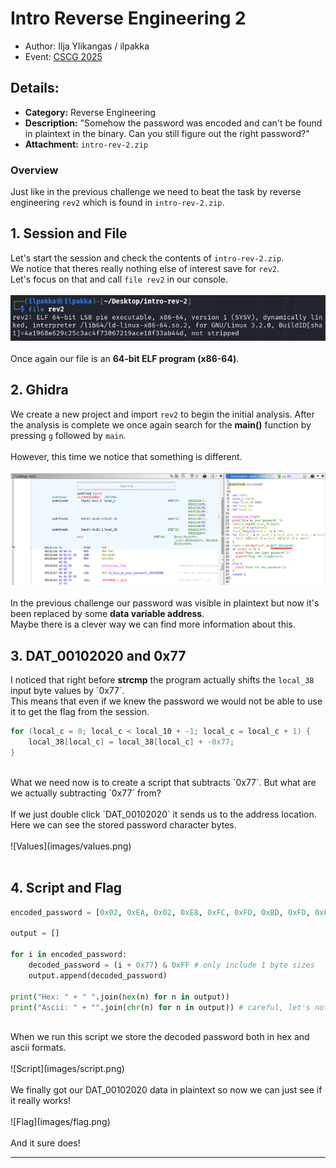 # Intro Reverse Engineering 2
- Author: Ilja Ylikangas / ilpakka
- Event: [CSCG 2025](https://play.cscg.live/)

## Details:

- **Category:** Reverse Engineering
- **Description:** "Somehow the password was encoded and can't be found in plaintext in the binary. Can you still figure out the right password?"
- **Attachment:** `intro-rev-2.zip`

### Overview
Just like in the previous challenge we need to beat the task by reverse engineering `rev2` which is found in `intro-rev-2.zip`.

## 1. Session and File

Let's start the session and check the contents of `intro-rev-2.zip`.<br>
We notice that theres really nothing else of interest save for `rev2`.<br>
Let's focus on that and call `file rev2` in our console.<br>
<br>
![Attachment](images/file.png)<br>
<br>
Once again our file is an **64-bit ELF program (x86-64)**.

## 2. Ghidra

We create a new project and import `rev2` to begin the initial analysis. After the analysis is complete we once again search for the **main()** function by pressing `g` followed by `main`.<br>
<br>
However, this time we notice that something is different.<br>
<br>
![Analysis](images/analysis.png)<br>
<br>
In the previous challenge our password was visible in plaintext but now it's been replaced by some **data variable address**.<br>
Maybe there is a clever way we can find more information about this.

## 3. DAT_00102020 and 0x77

I noticed that right before **strcmp** the program actually shifts the `local_38` input byte values by ´0x77´.<br>
This means that even if we knew the password we would not be able to use it to get the flag from the session.<br>
```c
for (local_c = 0; local_c < local_10 + -1; local_c = local_c + 1) {
    local_38[local_c] = local_38[local_c] + -0x77;
}
```
<br>
What we need now is to create a script that subtracts `0x77`. But what are we actually subtracting `0x77` from?<br>
<br>
If we just double click `DAT_00102020` it sends us to the address location. Here we can see the stored password character bytes.<br>
<br>
![Values](images/values.png)<br>
<br>

## 4. Script and Flag

```python
encoded_password = [0x02, 0xEA, 0x02, 0xE8, 0xFC, 0xFD, 0xBD, 0xFD, 0xF2, 0xEC, 0xE8, 0xFD, 0xFB, 0xEA, 0xF7, 0xFC, 0xEF, 0xB9, 0xFB, 0xF6, 0xEA, 0xFD, 0xF2, 0xF8, 0xf7, 0x00]

output = []

for i in encoded_password:
	decoded_password = (i + 0x77) & 0xFF # only include 1 byte sizes
	output.append(decoded_password)
	
print("Hex: " + " ".join(hex(n) for n in output))
print("Ascii: " + "".join(chr(n) for n in output)) # careful, let's not space separate
```
<br>
When we run this script we store the decoded password both in hex and ascii formats.<br>
<br>
![Script](images/script.png)<br>
<br>
We finally got our DAT_00102020 data in plaintext so now we can just see if it really works!<br>
<br>
![Flag](images/flag.png)<br>
<br>
And it sure does!

---

